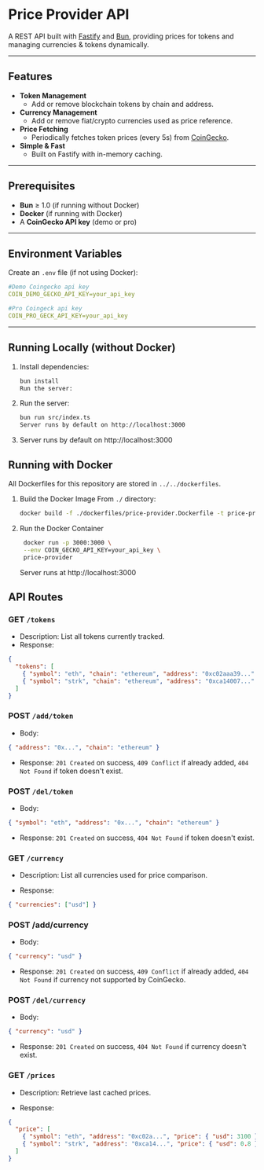 # Price Provider API

A REST API built with [Fastify](https://fastify.dev/) and [Bun](https://bun.sh/), providing prices for tokens and managing currencies & tokens dynamically.

---

## Features

- **Token Management**
  - Add or remove blockchain tokens by chain and address.
- **Currency Management**
  - Add or remove fiat/crypto currencies used as price reference.
- **Price Fetching**
  - Periodically fetches token prices (every 5s) from [CoinGecko](https://www.coingecko.com/).
- **Simple & Fast**
  - Built on Fastify with in-memory caching.

---

## Prerequisites

- **Bun** ≥ 1.0 (if running without Docker)
- **Docker** (if running with Docker)
- A **CoinGecko API key** (demo or pro)

---

## Environment Variables

Create an `.env` file (if not using Docker):

```yaml
#Demo Coingecko api key
COIN_DEMO_GECKO_API_KEY=your_api_key

#Pro Coingeck api key
COIN_PRO_GECK_API_KEY=your_api_key
```

---

## Running Locally (without Docker)

1. Install dependencies:
   ```bash
   bun install
   Run the server:
   ```
2. Run the server:
   ```bash
   bun run src/index.ts
   Server runs by default on http://localhost:3000
   ```
3. Server runs by default on http://localhost:3000

## Running with Docker

All Dockerfiles for this repository are stored in `../../dockerfiles`.

1. Build the Docker Image
   From `./` directory:

   ```bash
   docker build -f ./dockerfiles/price-provider.Dockerfile -t price-provider .
   ```

2. Run the Docker Container
   ```bash
    docker run -p 3000:3000 \
    --env COIN_GECKO_API_KEY=your_api_key \
    price-provider
   ```
   Server runs at http://localhost:3000

## API Routes

### GET `/tokens`

- Description: List all tokens currently tracked.
- Response:

```json
{
  "tokens": [
    { "symbol": "eth", "chain": "ethereum", "address": "0xc02aaa39..." },
    { "symbol": "strk", "chain": "ethereum", "address": "0xca14007..." }
  ]
}
```

### POST `/add/token`

- Body:

```json
{ "address": "0x...", "chain": "ethereum" }
```

- Response: `201 Created` on success, `409 Conflict` if already added, `404 Not Found` if token doesn't exist.

### POST `/del/token`

- Body:

```json
{ "symbol": "eth", "address": "0x...", "chain": "ethereum" }
```

- Response: `201 Created` on success, `404 Not Found` if token doesn't exist.

### GET `/currency`

- Description: List all currencies used for price comparison.

- Response:

```json
{ "currencies": ["usd"] }
```

### POST /add/currency

- Body:

```json
{ "currency": "usd" }
```

- Response: `201 Created` on success, `409 Conflict` if already added, `404 Not Found` if currency not supported by CoinGecko.

### POST `/del/currency`

- Body:

```json
{ "currency": "usd" }
```

- Response: `201 Created` on success, `404 Not Found` if currency doesn't exist.

### GET `/prices`

- Description: Retrieve last cached prices.

- Response:

```json
{
  "price": [
    { "symbol": "eth", "address": "0xc02a...", "price": { "usd": 3100 } },
    { "symbol": "strk", "address": "0xca14...", "price": { "usd": 0.8 } }
  ]
}
```
